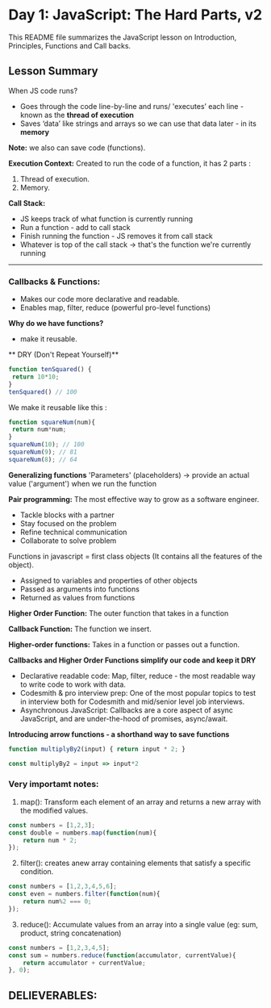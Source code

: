 # Day 1: JavaScript: The Hard Parts, v2
This README file summarizes the JavaScript lesson on Introduction, Principles, Functions and Call backs.

## Lesson Summary
When JS code runs?
- Goes through the code 
line-by-line and runs/ 'executes’ 
each line - known as the **thread 
of execution**
- Saves ‘data’ like strings and 
arrays so we can use that data 
later - in its **memory**

**Note:** we also can save code (functions).

**Execution Context:** Created to run the code of a function, it has 2 parts :
1. Thread of execution.
2. Memory.

**Call Stack:** 
- JS keeps track of what function is currently running
- Run a function - add to call stack
- Finish running the function - JS 
removes it from call stack
- Whatever is top of the call stack -> that's the function we're currently running
_______________
### Callbacks & Functions:

- Makes our code more declarative and readable.
- Enables map, filter, reduce (powerful pro-level functions)

**Why do we have functions?**
- make it reusable.

** DRY (Don't Repeat Yourself)**

```JavaScript
function tenSquared() {
 return 10*10;
}
tenSquared() // 100
```
We make it reusable like this :
```JavaScript
function squareNum(num){
 return num*num;
}
squareNum(10); // 100
squareNum(9); // 81
squareNum(8); // 64
```

**Generalizing functions**
'Parameters' (placeholders) -> provide an actual value ('argument') when we run the function

**Pair programming:** The most effective way to grow as a software engineer.

- Tackle blocks with a partner
- Stay focused on the problem
- Refine technical communication
- Collaborate to solve problem

Functions in javascript = first class objects (It contains all the features of the object).
- Assigned to variables and properties of other objects
- Passed as arguments into functions
- Returned as values from functions

**Higher Order Function:** The outer function that takes in a function

**Callback Function:** The function we insert.

**Higher-order functions:** Takes in a function or passes out a function.

**Callbacks and Higher Order Functions simplify our code and keep it DRY**
- Declarative readable code: Map, filter, reduce - the most readable way to write code to work with data.
- Codesmith & pro interview prep: One of the most popular topics to test in interview both for Codesmith and mid/senior level job interviews.
- Asynchronous JavaScript: Callbacks are a core aspect of async JavaScript, and are 
under-the-hood of promises, async/await.

**Introducing arrow functions - a shorthand way to save functions**
```JavaScript
function multiplyBy2(input) { return input * 2; }
```
```JavaScript
const multiplyBy2 = input => input*2
```
### Very importamt notes:

1. map(): Transform each element of an array and returns a new array with the modified values.
```JavaScript
const numbers = [1,2,3];
const double = numbers.map(function(num){
	return num * 2;
});
```
2. filter(): creates anew array containing elements that satisfy a specific condition.
```JavaScript
const numbers = [1,2,3,4,5,6];
const even = numbers.filter(function(num){
	return num%2 === 0;
});
```
3. reduce(): Accumulate values from an array into a single value (eg: sum, product, string concatenation)
```JavaScript
const numbers = [1,2,3,4,5];
const sum = numbers.reduce(function(accumulator, currentValue){
	return accumulator + currentValue;
}, 0);
```

## DELIEVERABLES:
